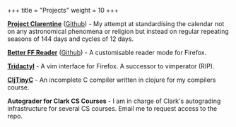 +++
title = "Projects"
weight = 10
+++

[**Project Clarentine**](/projects/project-clarentine/) 
([Github](https://github.com/IsaacKhor/project-clarentine/)) - My attempt at 
standardising the calendar not on any astronomical phenomena or religion but 
instead on regular repeating seasons of 144 days and cycles of 12 days.

[**Better FF Reader**](/projects/better-ff-reader/) 
([Github](https://github.com/IsaacKhor/better-ff-reader/)) - A customisable 
reader mode for Firefox.

[**Tridactyl**](https://github.com/cmcaine/tridactyl) - A vim interface for
Firefox. A successor to vimperator (RIP).

[**CljTinyC**](https://github.com/IsaacKhor/cljtinyc) - An incomplete C compiler
written in clojure for my compilers course.

**Autograder for Clark CS Courses** - I am in charge of Clark's autograding
infrastructure for several CS courses. Email me to request access to the repo.


